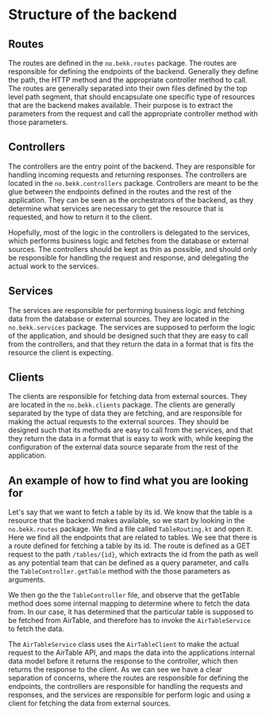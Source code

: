 # Structure of the backend

## Routes

The routes are defined in the `no.bekk.routes` package. The routes are responsible for defining the endpoints of the
backend. Generally they define the path, the HTTP method and the appropriate controller method to call. The routes are
generally separated into their own files defined by the top level path segment, that should encapsulate one specific
type of resources that are the backend makes available. Their purpose is to extract the parameters from the request and
call the appropriate controller method with those parameters.

## Controllers

The controllers are the entry point of the backend. They are responsible for handling incoming requests and returning
responses. The controllers are located in the `no.bekk.controllers` package. Controllers are meant to be the glue between
the endpoints defined in the routes and the rest of the application. They can be seen as the orchestrators of the
backend, as they determine what services are necessary to get the resource that is requested, and how to return it to
the client.

Hopefully, most of the logic in the controllers is delegated to the services, which performs business logic and fetches
from the database or external sources. The controllers should be kept as thin as possible, and should only be responsible
for handling the request and response, and delegating the actual work to the services.

## Services

The services are responsible for performing business logic and fetching data from the database or external sources. They
are located in the `no.bekk.services` package. The services are supposed to perform the logic of the application, and
should be designed such that they are easy to call from the controllers, and that they return the data in a format that
is fits the resource the client is expecting.

## Clients

The clients are responsible for fetching data from external sources. They are located in the `no.bekk.clients` package.
The clients are generally separated by the type of data they are fetching, and are responsible for making the actual
requests to the external sources. They should be designed such that its methods are easy to call from the services, and
that they return the data in a format that is easy to work with, while keeping the configuration of the external data
source separate from the rest of the application.

## An example of how to find what you are looking for

Let's say that we want to fetch a table by its id. We know that the table is a resource that the backend makes available,
so we start by looking in the `no.bekk.routes` package. We find a file called `TableRouting.kt` and open it. Here
we find all the endpoints that are related to tables. We see that there is a route defined for fetching a table by its
id. The route is defined as a GET request to the path `/tables/{id}`, which extracts the id from the path as well as
any potential team that can be defined as a query parameter, and calls the `TableController.getTable` method with the
those parameters as arguments.

We then go the the `TableController` file, and observe that the getTable method does some internal mapping to determine
where to fetch the data from. In our case, it has determined that the particular table is supposed to be fetched from
AirTable, and therefore has to invoke the `AirTableService` to fetch the data.

The `AirTableService` class uses the `AirTableClient` to make the actual request to the AirTable API, and maps the data
into the applications internal data model before it returns the response to the controller,
which then returns the response to the client. As we can see we have a clear separation of concerns, where the routes
are responsible for defining the endpoints, the controllers are responsible for handling the requests and responses, and
the services are responsible for perform logic and using a client for fetching the data from external sources.

